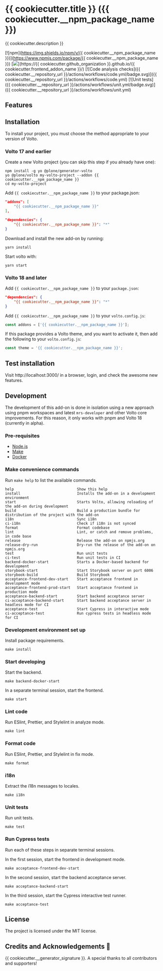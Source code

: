 # {{ cookiecutter.title }} ({{ cookiecutter.__npm_package_name }})

{{ cookiecutter.description }}

[![npm](https://img.shields.io/npm/v/{{ cookiecutter.__npm_package_name }})](https://www.npmjs.com/package/{{ cookiecutter.__npm_package_name }})
[![](https://img.shields.io/badge/-Storybook-ff4785?logo=Storybook&logoColor=white&style=flat-square)](https://{{ cookiecutter.github_organization }}.github.io/{{ cookiecutter.frontend_addon_name }}/)
[![Code analysis checks]({{ cookiecutter.__repository_url }}/actions/workflows/code.yml/badge.svg)]({{ cookiecutter.__repository_url }}/actions/workflows/code.yml)
[![Unit tests]({{ cookiecutter.__repository_url }}/actions/workflows/unit.yml/badge.svg)]({{ cookiecutter.__repository_url }}/actions/workflows/unit.yml)

## Features

<!-- List your awesome features here -->

## Installation

To install your project, you must choose the method appropriate to your version of Volto.


### Volto 17 and earlier

Create a new Volto project (you can skip this step if you already have one):

```
npm install -g yo @plone/generator-volto
yo @plone/volto my-volto-project --addon {{ cookiecutter.__npm_package_name }}
cd my-volto-project
```

Add `{{ cookiecutter.__npm_package_name }}` to your package.json:

```JSON
"addons": [
    "{{ cookiecutter.__npm_package_name }}"
],

"dependencies": {
    "{{ cookiecutter.__npm_package_name }}": "*"
}
```

Download and install the new add-on by running:

```
yarn install
```

Start volto with:

```
yarn start
```

### Volto 18 and later

Add `{{ cookiecutter.__npm_package_name }}` to your `package.json`:

```json
"dependencies": {
    "{{ cookiecutter.__npm_package_name }}": "*"
}
```

Add `{{ cookiecutter.__npm_package_name }}` to your `volto.config.js`:

```javascript
const addons = ['{{ cookiecutter.__npm_package_name }}'];
```

If this package provides a Volto theme, and you want to activate it, then add the following to your `volto.config.js`:

```javascript
const theme = '{{ cookiecutter.__npm_package_name }}';
```

## Test installation

Visit http://localhost:3000/ in a browser, login, and check the awesome new features.


## Development

The development of this add-on is done in isolation using a new approach using pnpm workspaces and latest `mrs-developer` and other Volto core improvements.
For this reason, it only works with pnpm and Volto 18 (currently in alpha).


### Pre-requisites

-   [Node.js](https://6.docs.plone.org/install/create-project.html#node-js)
-   [Make](https://6.docs.plone.org/install/create-project.html#make)
-   [Docker](https://6.docs.plone.org/install/create-project.html#docker)


### Make convenience commands

Run `make help` to list the available commands.

```text
help                             Show this help
install                          Installs the add-on in a development environment
start                            Starts Volto, allowing reloading of the add-on during development
build                            Build a production bundle for distribution of the project with the add-on
i18n                             Sync i18n
ci-i18n                          Check if i18n is not synced
format                           Format codebase
lint                             Lint, or catch and remove problems, in code base
release                          Release the add-on on npmjs.org
release-dry-run                  Dry-run the release of the add-on on npmjs.org
test                             Run unit tests
ci-test                          Run unit tests in CI
backend-docker-start             Starts a Docker-based backend for development
storybook-start                  Start Storybook server on port 6006
storybook-build                  Build Storybook
acceptance-frontend-dev-start    Start acceptance frontend in development mode
acceptance-frontend-prod-start   Start acceptance frontend in production mode
acceptance-backend-start         Start backend acceptance server
ci-acceptance-backend-start      Start backend acceptance server in headless mode for CI
acceptance-test                  Start Cypress in interactive mode
ci-acceptance-test               Run cypress tests in headless mode for CI
```

### Development environment set up

Install package requirements.

```shell
make install
```

### Start developing

Start the backend.

```shell
make backend-docker-start
```

In a separate terminal session, start the frontend.

```shell
make start
```

### Lint code

Run ESlint, Prettier, and Stylelint in analyze mode.

```shell
make lint
```

### Format code

Run ESlint, Prettier, and Stylelint in fix mode.

```shell
make format
```

### i18n

Extract the i18n messages to locales.

```shell
make i18n
```

### Unit tests

Run unit tests.

```shell
make test
```

### Run Cypress tests

Run each of these steps in separate terminal sessions.

In the first session, start the frontend in development mode.

```shell
make acceptance-frontend-dev-start
```

In the second session, start the backend acceptance server.

```shell
make acceptance-backend-start
```

In the third session, start the Cypress interactive test runner.

```shell
make acceptance-test
```

## License

The project is licensed under the MIT license.

## Credits and Acknowledgements 🙏

{{ cookiecutter.__generator_signature }}. A special thanks to all contributors and supporters!
